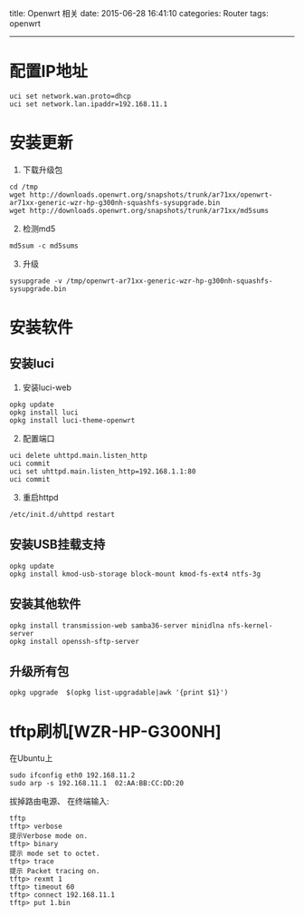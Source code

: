 title: Openwrt 相关
date: 2015-06-28 16:41:10
categories: Router
tags: openwrt

---

# 配置IP地址
```
uci set network.wan.proto=dhcp
uci set network.lan.ipaddr=192.168.11.1
```
<!-- more -->
# 安装更新
1. 下载升级包
```
cd /tmp
wget http://downloads.openwrt.org/snapshots/trunk/ar71xx/openwrt-ar71xx-generic-wzr-hp-g300nh-squashfs-sysupgrade.bin 
wget http://downloads.openwrt.org/snapshots/trunk/ar71xx/md5sums 
```

2. 检测md5
```
md5sum -c md5sums
```
3. 升级
```
sysupgrade -v /tmp/openwrt-ar71xx-generic-wzr-hp-g300nh-squashfs-sysupgrade.bin
```

# 安装软件
## 安装luci
1. 安装luci-web
```
opkg update
opkg install luci
opkg install luci-theme-openwrt
```
2. 配置端口
```
uci delete uhttpd.main.listen_http
uci commit
uci set uhttpd.main.listen_http=192.168.1.1:80
uci commit
```
3. 重启httpd
```
/etc/init.d/uhttpd restart
```

## 安装USB挂载支持
```
opkg update
opkg install kmod-usb-storage block-mount kmod-fs-ext4 ntfs-3g
```

## 安装其他软件
```
opkg install transmission-web samba36-server minidlna nfs-kernel-server
opkg install openssh-sftp-server
```

## 升级所有包
```
opkg upgrade  $(opkg list-upgradable|awk '{print $1}')
```


# tftp刷机[WZR-HP-G300NH]
在Ubuntu上
```
sudo ifconfig eth0 192.168.11.2 
sudo arp -s 192.168.11.1  02:AA:BB:CC:DD:20
```
拔掉路由电源、
在终端输入:
```
tftp 
tftp> verbose 
提示Verbose mode on. 
tftp> binary 
提示 mode set to octet. 
tftp> trace 
提示 Packet tracing on. 
tftp> rexmt 1 
tftp> timeout 60 
tftp> connect 192.168.11.1 
tftp> put 1.bin
```

